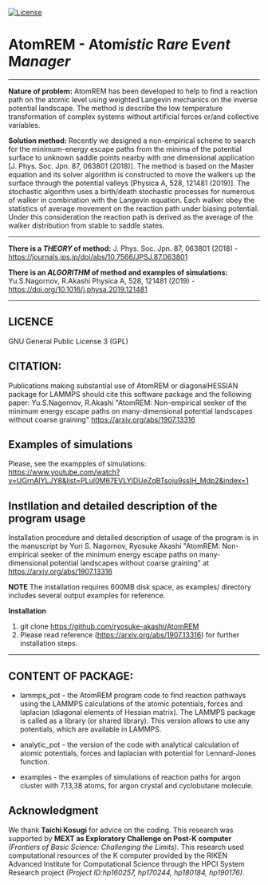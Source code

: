 [![License](https://img.shields.io/badge/License-GPLv3-blue.svg)](https://github.com/nagornovys/Cancer_cell_evolution/blob/master/LICENSE)

# AtomREM - Atom*istic* R*are* E*vent* M*anager*

---

**Nature of problem:** AtomREM has been developed to help to find a reaction path on the atomic level using weighted Langevin mechanics on the inverse potential landscape. The method is describe the low temperature transformation of complex systems without artificial forces or/and collective variables.

**Solution method:** Recently we designed a non-empirical scheme to search for the minimum-energy escape paths from the minima of the potential surface to unknown saddle points nearby with one dimensional application [J. Phys. Soc. Jpn. 87, 063801 (2018)]. The method is based on the Master equation and its solver algorithm is constructed to move the walkers up the surface through the potential valleys [Physica A, 528, 121481 (2019)]. The stochastic algorithm uses a birth/death stochastic processes for numerous of walker in combination with the Langevin equation. Each walker obey the statistics of average movement on the reaction path under biasing potential. Under this consideration the reaction path is derived as the average of the walker distribution from stable to saddle states.

---

**There is a _THEORY_ of method:**
                  J. Phys. Soc. Jpn. 87, 063801 (2018) - https://journals.jps.jp/doi/abs/10.7566/JPSJ.87.063801 

**There is an _ALGORITHM_ of method and examples of simulations:** 
                  Yu.S.Nagornov, R.Akashi Physica A, 528, 121481 (2019) - https://doi.org/10.1016/j.physa.2019.121481 

---

## LICENCE
GNU General Public License 3 (GPL)

## CITATION:
Publications making substantial use of AtomREM  or diagonalHESSIAN package for LAMMPS  should cite this software package and the following paper:
Yu.S.Nagornov, R.Akashi  "AtomREM: Non-empirical seeker of the minimum energy escape paths on many-dimensional potential landscapes without coarse graining"    https://arxiv.org/abs/1907.13316

## Examples of simulations 
Please, see the exampples of simulations:
https://www.youtube.com/watch?v=UGrnAlYLJY8&list=PLuI0M67EVLYlDUeZqBTsoju9sslH_Mdp2&index=1

## Instllation and detailed description of the program usage
Installation procedure and detailed description of usage of the program is in the manuscript by Yuri S. Nagornov, Ryosuke Akashi "AtomREM: Non-empirical seeker of the minimum energy escape paths on many-dimensional potential landscapes without coarse graining" at https://arxiv.org/abs/1907.13316

**NOTE**
The installation requires 600MB disk space, as examples/ directory includes several output examples for reference.

**Installation**
1) git clone https://github.com/ryosuke-akashi/AtomREM
2) Please read reference (https://arxiv.org/abs/1907.13316) for further installation steps.

---

## CONTENT OF PACKAGE:

 - lammps_pot - the AtomREM program code to find reaction pathways using the LAMMPS calculations of the atomic potentials, forces and laplacian (diagonal elements of Hessian matrix). The LAMMPS package is called as a library (or shared library). This version allows to use any potentials, which are available in LAMMPS. 

- analytic_pot - the version of the code with analytical calculation of atomic potentials, forces and laplacian with potential for Lennard-Jones function.

- examples - the examples of simulations of reaction paths for argon cluster with 7,13,38 atoms, for argon crystal and cyclobutane molecule. 

## Acknowledgment 

We thank **Taichi Kosugi** for advice on the coding. This research was supported by **MEXT as Exploratory Challenge on Post-K computer** _(Frontiers of Basic Science: Challenging the Limits)_. This research used computational resources of the K computer provided by the RIKEN Advanced Institute for Computational Science through the HPCI System Research project _(Project ID:hp160257, hp170244, hp180184, hp190176)_.

